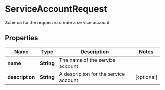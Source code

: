 

# ServiceAccountRequest

Schema for the request to create a service account

## Properties

Name | Type | Description | Notes
------------ | ------------- | ------------- | -------------
**name** | **String** | The name of the service account | 
**description** | **String** | A description for the service account |  [optional]



